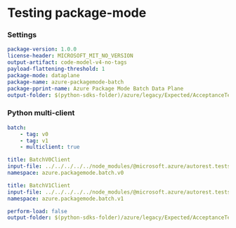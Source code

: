 # Testing package-mode

### Settings

``` yaml
package-version: 1.0.0
license-header: MICROSOFT_MIT_NO_VERSION
output-artifact: code-model-v4-no-tags
payload-flattening-threshold: 1
package-mode: dataplane
package-name: azure-packagemode-batch
package-pprint-name: Azure Package Mode Batch Data Plane
output-folder: $(python-sdks-folder)/azure/legacy/Expected/AcceptanceTests/PackageModeBatch
```

### Python multi-client

``` yaml
batch:
    - tag: v0
    - tag: v1
    - multiclient: true
```

``` yaml $(tag) == 'v0'
title: BatchV0Client
input-file: ../../../../../node_modules/@microsoft.azure/autorest.testserver/swagger/head.json
namespace: azure.packagemode.batch.v0
```

``` yaml $(tag) == 'v1'
title: BatchV1Client
input-file: ../../../../../node_modules/@microsoft.azure/autorest.testserver/swagger/head.json
namespace: azure.packagemode.batch.v1
```

``` yaml $(multiclient)
perform-load: false
output-folder: $(python-sdks-folder)/azure/legacy/Expected/AcceptanceTests/PackageModeBatch/azure/packagemode/batch
```
